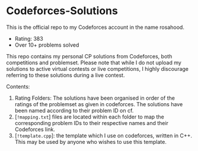 # Codeforces-Solutions

This is the official repo to my Codeforces account in the name rosahood. 
-  Rating: 383
-  Over 10+ problems solved

This repo contains my personal CP solutions from Codeforces, both competitions and problemset. Please note that while I do not upload my solutions to active virtual contests or live competitions, I highly discourage referring to these solutions during a live contest.

Contents:
1. Rating Folders: The solutions have been organised in order of the ratings of the problemset as given in codeforces. The solutions have been named according to their problem ID on cf.
2. [`!mapping.txt`] files are located within each folder to map the corresponding problem IDs to their respective names and their Codeforces link.
3. [`!template.cpp`]: the template which I use on codeforces, written in C++. This may be used by anyone who wishes to use this template.
